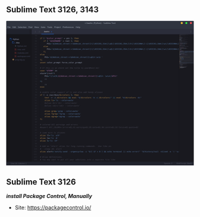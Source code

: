## Sublime Text 3126, 3143

[![Aperçu de Sublime text 3143](screenshots/sublime-text-3143.png)](https://github.com/PhineasPhreak/dotfiles/blob/master/screenshots/sublime-text-3143.png)

## Sublime Text 3126
***install Package Control, Manually***

* Site: https://packagecontrol.io/
